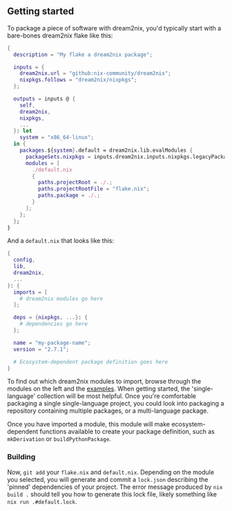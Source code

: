 ## Getting started

To package a piece of software with dream2nix, you'd typically start with
a bare-bones dream2nix flake like this:

```nix
{
  description = "My flake a dream2nix package";

  inputs = {
    dream2nix.url = "github:nix-community/dream2nix";
    nixpkgs.follows = "dream2nix/nixpkgs";
  };

  outputs = inputs @ {
    self,
    dream2nix,
    nixpkgs,
    ...
  }: let
    system = "x86_64-linux";
  in {
    packages.${system}.default = dream2nix.lib.evalModules {
      packageSets.nixpkgs = inputs.dream2nix.inputs.nixpkgs.legacyPackages.${system};
      modules = [
        ./default.nix
        {
          paths.projectRoot = ./.;
          paths.projectRootFile = "flake.nix";
          paths.package = ./.;
        }
      ];
    };
  };
}
```

And a `default.nix` that looks like this:

```nix
{
  config,
  lib,
  dream2nix,
  ...
}: {
  imports = [
    # dream2nix modules go here
  ];

  deps = {nixpkgs, ...}: {
    # dependencies go here
  };

  name = "my-package-name";
  version = "2.7.1";

  # Ecosystem-dependent package definition goes here
}
```

To find out which dream2nix modules to import, browse through the modules
on the left and the [examples](./examples.md). When getting started, the
'single-language' collection will be most helpful. Once you're comfortable
packaging a single single-language project, you could look into packaging
a repository containing multiple packages, or a multi-language package.

Once you have imported a module, this module will make ecosystem-dependent
functions available to create your package definition, such as `mkDerivation`
or `buildPythonPackage`.

### Building

Now, `git add` your `flake.nix` and `default.nix`. Depending on the module
you selected, you will generate and commit a `lock.json` describing the
'pinned' dependencies of your project. The error message produced by
`nix build .` should tell you how to generate this lock file, likely
something like `nix run .#default.lock`.

